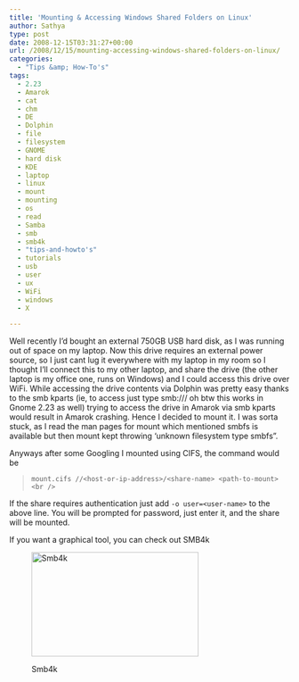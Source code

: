```yaml
---
title: 'Mounting & Accessing Windows Shared Folders on Linux'
author: Sathya
type: post
date: 2008-12-15T03:31:27+00:00
url: /2008/12/15/mounting-accessing-windows-shared-folders-on-linux/
categories:
  - "Tips &amp; How-To's"
tags:
  - 2.23
  - Amarok
  - cat
  - chm
  - DE
  - Dolphin
  - file
  - filesystem
  - GNOME
  - hard disk
  - KDE
  - laptop
  - linux
  - mount
  - mounting
  - os
  - read
  - Samba
  - smb
  - smb4k
  - "tips-and-howto's"
  - tutorials
  - usb
  - user
  - ux
  - WiFi
  - windows
  - X

---
```

Well recently I&#8217;d bought an external 750GB USB hard disk, as I was running out of space on my laptop. Now this drive requires an external power source, so I just cant lug it everywhere with my laptop in my room so I thought I&#8217;ll connect this to my other laptop, and share the drive (the other laptop is my office one, runs on Windows) and I could access this drive over WiFi. While accessing the drive contents via Dolphin was pretty easy thanks to the smb kparts (ie, to access just type smb://<ip-address>/<share-name> oh btw this works in Gnome 2.23 as well) trying to access the drive in Amarok via smb kparts would result in Amarok crashing. Hence I decided to mount it. I was sorta stuck, as I read the man pages for mount which mentioned smbfs is available but then mount kept throwing &#8216;unknown filesystem type smbfs&#8221;.

<!--more-->

Anyways after some Googling I mounted using CIFS, the command would be

> `mount.cifs //<host-or-ip-address>/<share-name> <path-to-mount><br />
` 

If the share requires authentication just add `-o user=<user-name>` to the above line. You will be prompted for password, just enter it, and the share will be mounted.

If you want a graphical tool, you can check out SMB4k<figure id="attachment_609" aria-describedby="caption-attachment-609" style="width: 300px" class="wp-caption alignnone">

<img class="size-medium wp-image-609" title="Smb4k" src="http://sathyasays.com/wp-content/uploads/2008/12/smb4k-300x187.png" alt="Smb4k" width="300" height="187" srcset="https://sathyasays.com/wp-content/uploads/2008/12/smb4k-300x187.png 300w, https://sathyasays.com/wp-content/uploads/2008/12/smb4k-1024x640.png 1024w, https://sathyasays.com/wp-content/uploads/2008/12/smb4k.png 1280w" sizes="(max-width: 300px) 100vw, 300px" /><figcaption id="caption-attachment-609" class="wp-caption-text">Smb4k</figcaption></figure>